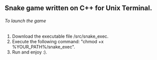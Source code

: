 ## Snake game written on C++ for Unix Terminal.
###### To launch the game
1) Download the executable file /src/snake_exec.
2) Execute the following command: "chmod +x %YOUR_PATH%/snake_exec".
3) Run and enjoy :).
